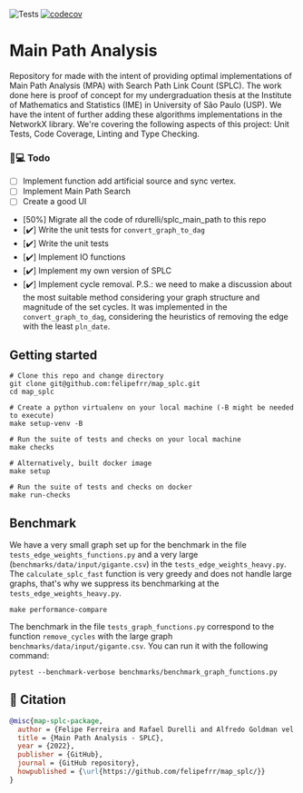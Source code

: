 ![Tests](https://github.com/felipefrr/map_splc/actions/workflows/tests.yml/badge.svg) [![codecov](https://codecov.io/gh/felipefrr/map_splc/branch/main/graph/badge.svg?token=O1ZP96FUIM)](https://codecov.io/gh/felipefrr/map_splc)

# Main Path Analysis

Repository for made with the intent of providing optimal implementations of Main Path Analysis (MPA) with Search Path Link Count (SPLC). The work done here is proof of concept for my undergraduation thesis at the Institute of Mathematics and Statistics (IME) in University of São Paulo (USP).
We have the intent of further adding these algorithms implementations in the NetworkX library.
We're covering the following aspects of this project: Unit Tests, Code Coverage, Linting and Type Checking.

### 📝💻 Todo
- [ ] Implement function add artificial source and sync vertex. 
- [ ] Implement Main Path Search
- [ ] Create a good UI
- [50%] Migrate all the code of rdurelli/splc_main_path to this repo
- [✔️] Write the unit tests for `convert_graph_to_dag`
- [✔️] Write the unit tests
- [✔️] Implement IO functions
- [✔️] Implement my own version of SPLC
- [✔️] Implement cycle removal. P.S.: we need to make a discussion about the most suitable method considering your graph structure and magnitude of the set cycles. It was implemented in the `convert_graph_to_dag`, considering the heuristics of removing the edge with the least `pln_date`.

## Getting started
```
# Clone this repo and change directory
git clone git@github.com:felipefrr/map_splc.git
cd map_splc

# Create a python virtualenv on your local machine (-B might be needed to execute)
make setup-venv -B

# Run the suite of tests and checks on your local machine
make checks

# Alternatively, built docker image
make setup

# Run the suite of tests and checks on docker
make run-checks
```

## Benchmark

We have a very small graph set up for the benchmark in the file `tests_edge_weights_functions.py` and a very large (`benchmarks/data/input/gigante.csv`) in the `tests_edge_weights_heavy.py`. The `calculate_splc_fast` function is very greedy and does not handle large graphs, that's why we suppress its benchmarking at the `tests_edge_weights_heavy.py`. 
```
make performance-compare
```
The benchmark in the file `tests_graph_functions.py` correspond to the function `remove_cycles` with the large graph `benchmarks/data/input/gigante.csv`. You can run it with the following command:
```
pytest --benchmark-verbose benchmarks/benchmark_graph_functions.py
```

## 📃 Citation

```bibtex
@misc{map-splc-package,
  author = {Felipe Ferreira and Rafael Durelli and Alfredo Goldman vel Lejbman},
  title = {Main Path Analysis - SPLC},
  year = {2022},
  publisher = {GitHub},
  journal = {GitHub repository},
  howpublished = {\url{https://github.com/felipefrr/map_splc/}}
}
```